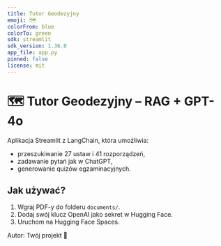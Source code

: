 ```yaml
---
title: Tutor Geodezyjny
emoji: 🗺️
colorFrom: blue
colorTo: green
sdk: streamlit
sdk_version: 1.36.0
app_file: app.py
pinned: false
license: mit
---
```

# 🗺️ Tutor Geodezyjny – RAG + GPT-4o

Aplikacja Streamlit z LangChain, która umożliwia:
- przeszukiwanie 27 ustaw i 41 rozporządzeń,
- zadawanie pytań jak w ChatGPT,
- generowanie quizów egzaminacyjnych.

## Jak używać?
1. Wgraj PDF-y do folderu `documents/`.
2. Dodaj swój klucz OpenAI jako sekret w Hugging Face.
3. Uruchom na Hugging Face Spaces.

Autor: Twój projekt 🙂
